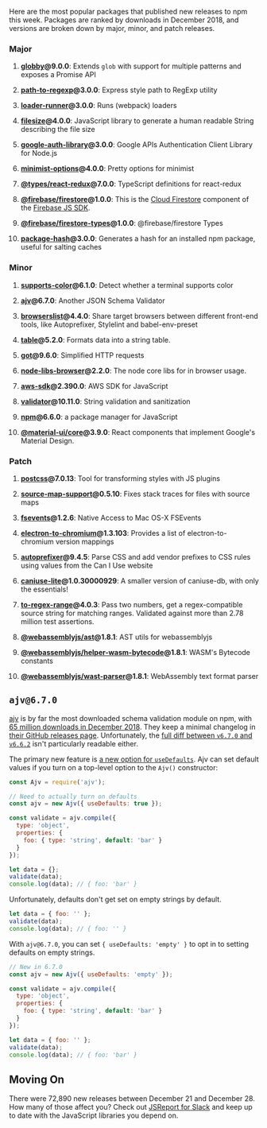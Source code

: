 Here are the most popular packages that published new releases to npm this week. Packages are ranked by downloads in December 2018, and versions are broken down by major, minor, and patch releases.

### Major

1) **[globby](https://npmjs.com/package/globby)@9.0.0**: Extends `glob` with support for multiple patterns and exposes a Promise API

2) **[path-to-regexp](https://npmjs.com/package/path-to-regexp)@3.0.0**: Express style path to RegExp utility

3) **[loader-runner](https://npmjs.com/package/loader-runner)@3.0.0**: Runs (webpack) loaders

4) **[filesize](https://npmjs.com/package/filesize)@4.0.0**: JavaScript library to generate a human readable String describing the file size

5) **[google-auth-library](https://npmjs.com/package/google-auth-library)@3.0.0**: Google APIs Authentication Client Library for Node.js

6) **[minimist-options](https://npmjs.com/package/minimist-options)@4.0.0**: Pretty options for minimist

7) **[@types/react-redux](https://npmjs.com/package/@types/react-redux)@7.0.0**: TypeScript definitions for react-redux

8) **[@firebase/firestore](https://npmjs.com/package/@firebase/firestore)@1.0.0**: This is the [Cloud Firestore](https://firebase.google.com/docs/firestore/) component of the [Firebase JS SDK](https://www.npmjs.com/package/firebase).

9) **[@firebase/firestore-types](https://npmjs.com/package/@firebase/firestore-types)@1.0.0**: @firebase/firestore Types

10) **[package-hash](https://npmjs.com/package/package-hash)@3.0.0**: Generates a hash for an installed npm package, useful for salting caches

### Minor

1) **[supports-color](https://npmjs.com/package/supports-color)@6.1.0**: Detect whether a terminal supports color

2) **[ajv](https://npmjs.com/package/ajv)@6.7.0**: Another JSON Schema Validator

3) **[browserslist](https://npmjs.com/package/browserslist)@4.4.0**: Share target browsers between different front-end tools, like Autoprefixer, Stylelint and babel-env-preset

4) **[table](https://npmjs.com/package/table)@5.2.0**: Formats data into a string table.

5) **[got](https://npmjs.com/package/got)@9.6.0**: Simplified HTTP requests

6) **[node-libs-browser](https://npmjs.com/package/node-libs-browser)@2.2.0**: The node core libs for in browser usage.

7) **[aws-sdk](https://npmjs.com/package/aws-sdk)@2.390.0**: AWS SDK for JavaScript

8) **[validator](https://npmjs.com/package/validator)@10.11.0**: String validation and sanitization

9) **[npm](https://npmjs.com/package/npm)@6.6.0**: a package manager for JavaScript

10) **[@material-ui/core](https://npmjs.com/package/@material-ui/core)@3.9.0**: React components that implement Google's Material Design.

### Patch

1) **[postcss](https://npmjs.com/package/postcss)@7.0.13**: Tool for transforming styles with JS plugins

2) **[source-map-support](https://npmjs.com/package/source-map-support)@0.5.10**: Fixes stack traces for files with source maps

3) **[fsevents](https://npmjs.com/package/fsevents)@1.2.6**: Native Access to Mac OS-X FSEvents

4) **[electron-to-chromium](https://npmjs.com/package/electron-to-chromium)@1.3.103**: Provides a list of electron-to-chromium version mappings

5) **[autoprefixer](https://npmjs.com/package/autoprefixer)@9.4.5**: Parse CSS and add vendor prefixes to CSS rules using values from the Can I Use website

6) **[caniuse-lite](https://npmjs.com/package/caniuse-lite)@1.0.30000929**: A smaller version of caniuse-db, with only the essentials!

7) **[to-regex-range](https://npmjs.com/package/to-regex-range)@4.0.3**: Pass two numbers, get a regex-compatible source string for matching ranges. Validated against more than 2.78 million test assertions.

8) **[@webassemblyjs/ast](https://npmjs.com/package/@webassemblyjs/ast)@1.8.1**: AST utils for webassemblyjs

9) **[@webassemblyjs/helper-wasm-bytecode](https://npmjs.com/package/@webassemblyjs/helper-wasm-bytecode)@1.8.1**: WASM's Bytecode constants

10) **[@webassemblyjs/wast-parser](https://npmjs.com/package/@webassemblyjs/wast-parser)@1.8.1**: WebAssembly text format parser

`ajv@6.7.0`
-----------

[ajv](https://www.npmjs.com/package/ajv) is by far the most downloaded schema validation module on npm, with [65 million downloads in December 2018](https://js.report/top). They keep a minimal changelog in [their GitHub releases page](https://github.com/epoberezkin/ajv/releases). Unfortunately, the [full diff between `v6.7.0` and `v6.6.2`](https://github.com/epoberezkin/ajv/compare/v6.6.2...v6.7.0) isn't particularly readable either.

The primary new feature is [a new option for `useDefaults`](https://github.com/epoberezkin/ajv#assigning-defaults). Ajv can set default values if you turn on a top-level option to the `Ajv()` constructor:

```javascript
const Ajv = require('ajv');

// Need to actually turn on defaults
const ajv = new Ajv({ useDefaults: true });

const validate = ajv.compile({
  type: 'object',
  properties: {
    foo: { type: 'string', default: 'bar' }
  }
});

let data = {};  
validate(data);
console.log(data); // { foo: 'bar' }
```

Unfortunately, defaults don't get set on empty strings by default.

```javascript
let data = { foo: '' };
validate(data);
console.log(data); // { foo: '' }
```

With `ajv@6.7.0`, you can set `{ useDefaults: 'empty' }` to opt in to setting defaults on empty strings.

```javascript
// New in 6.7.0
const ajv = new Ajv({ useDefaults: 'empty' });

const validate = ajv.compile({
  type: 'object',
  properties: {
    foo: { type: 'string', default: 'bar' }
  }
});

let data = { foo: '' };
validate(data);
console.log(data); // { foo: 'bar' }
```

Moving On
---------

There were 72,890 new releases between December 21 and December 28. How many of those affect you? Check out [JSReport for Slack](https://js.report/slack) and keep up to date with the JavaScript libraries you depend on.
